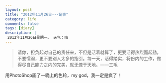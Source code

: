 ```yaml
---
layout: post
title: "2012年11月26日---记事"
category: life
comments: false
tags: [diary]
description: |
 2012年11月26日星期一、 天气：晴
---
```


> ​请你，担负起对自己的责任来，不但是活着就算了，更要活得热烈而起劲，不要懦弱，更不要别人太多的指引。每一天，活得踏实，将份内的工作，做得尽自己能力之内的完美，就无愧于天地。——三毛

用PhotoShop画了一晚上的色轮，my god，我一定是疯了！